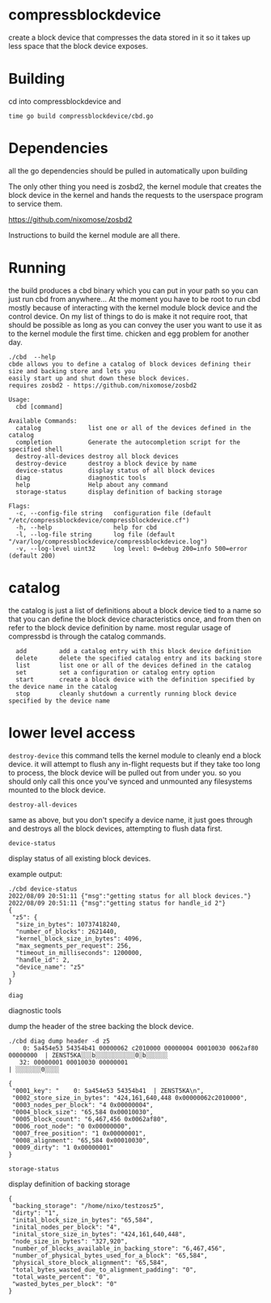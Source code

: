 # compressblockdevice
create a block device that compresses the data stored in it so it takes up less space that the block device exposes.

# Building
cd into compressblockdevice and 

`time go build compressblockdevice/cbd.go`

# Dependencies
all the go dependencies should be pulled in automatically upon building

The only other thing you need is zosbd2, the kernel module that creates the block device in the kernel and hands 
the requests to the userspace program to service them.

https://github.com/nixomose/zosbd2 

Instructions to build the kernel module are all there.


# Running

the build produces a cbd binary which you can put in your path so you can just run cbd from anywhere...
At the moment you have to be root to run cbd mostly because of interacting with the kernel module block device and the control device.
On my list of things to do is make it not require root, that should be possible as long as you can convey the user you want to use it as to the kernel module the first time. chicken and egg problem for another day.

```
./cbd  --help
cbde allows you to define a catalog of block devices defining their size and backing store and lets you 
easily start up and shut down these block devices. 
requires zosbd2 - https://github.com/nixomose/zosbd2

Usage:
  cbd [command]

Available Commands:
  catalog             list one or all of the devices defined in the catalog
  completion          Generate the autocompletion script for the specified shell
  destroy-all-devices destroy all block devices
  destroy-device      destroy a block device by name
  device-status       display status of all block devices
  diag                diagnostic tools
  help                Help about any command
  storage-status      display definition of backing storage

Flags:
  -c, --config-file string   configuration file (default "/etc/compressblockdevice/compressblockdevice.cf")
  -h, --help                 help for cbd
  -l, --log-file string      log file (default "/var/log/compressblockdevice/compressblockdevice.log")
  -v, --log-level uint32     log level: 0=debug 200=info 500=error (default 200)

```

# catalog

the catalog is just a list of definitions about a block device tied to a name so that you can define the block device characteristics once, and from then on refer to the block device definition by name. most regular usage of compressbd is through the catalog commands.

```
  add         add a catalog entry with this block device definition
  delete      delete the specified catalog entry and its backing store
  list        list one or all of the devices defined in the catalog
  set         set a configuration or catalog entry option
  start       create a block device with the definition specified by the device name in the catalog
  stop        cleanly shutdown a currently running block device specified by the device name
```

# lower level access


  ```destroy-device``` 
this command tells the kernel module to cleanly end a block device. it will attempt to flush any in-flight requests but if they take too long to process, the block device will be pulled out from under you. so you should only call this once you've synced and unmounted any filesystems mounted to the block device.

  
  ```destroy-all-devices```  

same as above, but you don't specify a device name, it just goes through and destroys all the block devices, attempting to flush data first.
  
  
 
  
  ```device-status```
  
display status of all existing block devices.
 
example output:
  
```
./cbd device-status 
2022/08/09 20:51:11 {"msg":"getting status for all block devices."}
2022/08/09 20:51:11 {"msg":"getting status for handle_id 2"}
{
 "z5": {
  "size_in_bytes": 10737418240,
  "number_of_blocks": 2621440,
  "kernel_block_size_in_bytes": 4096,
  "max_segments_per_request": 256,
  "timeout_in_milliseconds": 1200000,
  "handle_id": 2,
  "device_name": "z5"
 }
}
```  
  
  
```diag```

diagnostic tools

dump the header of the stree backing the block device.

```
./cbd diag dump header -d z5
    0: 5a454e53 54354b41 00000062 c2010000 00000004 00010030 0062af80 00000000  | ZENST5KA░░░b░░░░░░░░░░░0░b░░░░░░
   32: 00000001 00010030 00000001                                               | ░░░░░░░0░░░░

{
 "0001_key": "    0: 5a454e53 54354b41  | ZENST5KA\n",
 "0002_store_size_in_bytes": "424,161,640,448 0x00000062c2010000",
 "0003_nodes_per_block": "4 0x00000004",
 "0004_block_size": "65,584 0x00010030",
 "0005_block_count": "6,467,456 0x0062af80",
 "0006_root_node": "0 0x00000000",
 "0007_free_position": "1 0x00000001",
 "0008_alignment": "65,584 0x00010030",
 "0009_dirty": "1 0x00000001"
}
```




```storage-status```

display definition of backing storage
  
``` ./cbd storage-status -t /home/nixo/testzosz5 
{
 "backing_storage": "/home/nixo/testzosz5",
 "dirty": "1",
 "inital_block_size_in_bytes": "65,584",
 "inital_nodes_per_block": "4",
 "inital_store_size_in_bytes": "424,161,640,448",
 "node_size_in_bytes": "327,920",
 "number_of_blocks_available_in_backing_store": "6,467,456",
 "number_of_physical_bytes_used_for_a_block": "65,584",
 "physical_store_block_alignment": "65,584",
 "total_bytes_wasted_due_to_alignment_padding": "0",
 "total_waste_percent": "0",
 "wasted_bytes_per_block": "0"
}
```  
  
  

